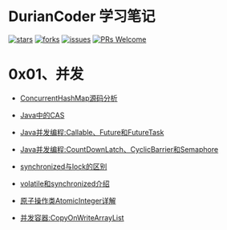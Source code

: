 # DurianCoder 学习笔记
[![stars](https://img.shields.io/github/stars/doocs/jvm.svg)](https://github.com/doocs/jvm/stargazers)
[![forks](https://img.shields.io/github/forks/doocs/jvm.svg)](https://github.com/doocs/jvm/network/members)
[![issues](https://img.shields.io/github/issues/doocs/jvm.svg)](https://github.com/doocs/jvm/issues)
[![PRs Welcome](https://img.shields.io/badge/PRs-welcome-brightgreen.svg)](http://makeapullrequest.com)

# 0x01、并发
- [ConcurrentHashMap源码分析](/source/_posts/ConcurrentHashMap源码分析.md)

- [Java中的CAS](/source/_posts/Java中的CAS.md)

- [Java并发编程:Callable、Future和FutureTask](/source/_posts/Java并发编程之Callable、Future和FutureTask.md)

- [Java并发编程:CountDownLatch、CyclicBarrier和Semaphore](/source/_posts/Java并发编程之CountDownLatch、CyclicBarrier和Semaphore.md)

- [synchronized与lock的区别](/source/_posts/synchronized与lock的区别.md)

- [volatile和synchronized介绍](/source/_posts/volatile-synchronized.md)

- [原子操作类AtomicInteger详解](/source/_posts/原子操作类AtomicInteger详解.md)

- [并发容器:CopyOnWriteArrayList](/source/_posts/并发容器之CopyOnWriteArrayList.md)
